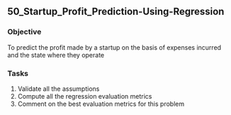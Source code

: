 ## 50_Startup_Profit_Prediction-Using-Regression

### Objective
To predict the profit made by a startup on the basis of expenses incurred and the state where they operate

### Tasks
1. Validate all the assumptions
2. Compute all the regression evaluation metrics
3. Comment on the best evaluation metrics for this problem
